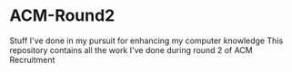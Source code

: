 # ACM-Round2
Stuff I've done in my pursuit for enhancing my computer knowledge
This repository contains all the work I've done during round 2 of ACM Recruitment
